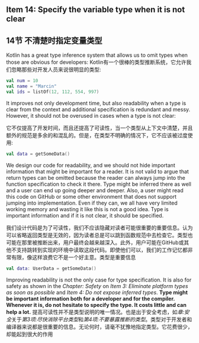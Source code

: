 ## Item 14: Specify the variable type when it is not clear
## 14节  不清楚时指定变量类型

Kotlin has a great type inference system that allows us to omit types when those are obvious for developers:
Kotlin有一个很棒的类型推断系统，它允许我们忽略那些对开发人员来说很明显的类型:

``` kotlin
val num = 10
val name = "Marcin"
val ids = listOf(12, 112, 554, 997)
```

It improves not only development time, but also readability when a type is clear from the context and additional specification is redundant and messy. However, it should not be overused in cases when a type is not clear:

它不仅提高了开发时间，而且还提高了可读性，当一个类型从上下文中清楚，并且额外的规范是多余的和混乱的。但是，在类型不明确的情况下，它不应该被过度使用:

``` kotlin
val data = getSomeData()
```

We design our code for readability, and we should not hide important information that might be important for a reader. It is not valid to argue that return types can be omitted because the reader can always jump into the function specification to check it there. Type might be inferred there as well and a user can end up going deeper and deeper. Also, a user might read this code on GitHub or some other environment that does not support jumping into implementation. Even if they can, we all have very limited working memory and wasting it like this is not a good idea. Type is important information and if it is not clear, it should be specified. 

我们设计代码是为了可读性，我们不应该隐藏对读者可能很重要的重要信息。认为可以省略返回类型是无效的，因为读者总是可以跳到函数规范中去检查它。类型也可能在那里被推断出来，用户最终会越来越深入。此外，用户可能在GitHub或其他不支持跳转到实现的环境中读取这段代码。即使他们可以，我们的工作记忆都非常有限，像这样浪费它不是一个好主意。类型是重要信息

``` kotlin
val data: UserData = getSomeData()
```

Improving readability is not the only case for type specification. It is also for safety as shown in the *Chapter: Safety* on *Item 3: Eliminate platform types as soon as possible* and *Item 4: Do not expose inferred types*. **Type might be important information both for a developer and for the compiler. Whenever it is, do not hesitate to specify the type. It costs little and can help a lot.**
提高可读性并不是类型说明的唯一情况。也是出于安全考虑，如*章:安全*关于*第3项:尽快消除平台类型*和*第4项:不要暴露推断的类型*。类型对于开发者和编译器来说都是很重要的信息。无论何时，请毫不犹豫地指定类型。它花费很少，却能起到很大的作用